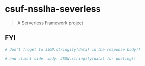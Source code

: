# csuf-nsslha-severless

> A Serverless Framework project

## FYI

```bash
# don't froget to JSON.stringify(data) in the response body!!

# and client side: body: JSON.stringify(data) for posting!!
```

